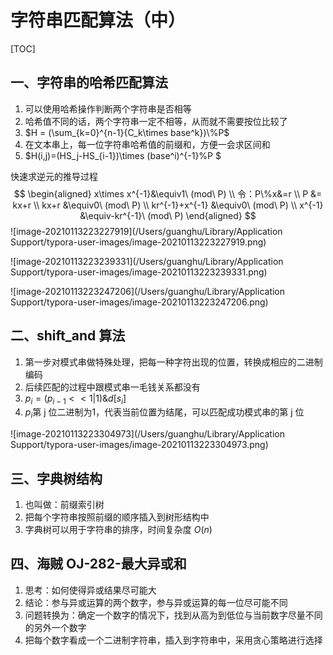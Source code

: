 # 字符串匹配算法（中）

[TOC]

## 一、字符串的哈希匹配算法

1. 可以使用哈希操作判断两个字符串是否相等
2. 哈希值不同的话，两个字符串一定不相等，从而就不需要按位比较了
3. $H = (\sum_{k=0}^{n-1}{C_k\times base^k})\%P$
4. 在文本串上，每一位字符串哈希值的前缀和，方便一会求区间和
5. $H(i,j)=(HS_j-HS_{i-1})\times (base^i)^{-1}\%P $



快速求逆元的推导过程
$$
\begin{aligned}
x\times x^{-1}&\equiv1\ (mod\ P) \\
令：P\%x&=r \\
P &= kx+r \\
kx+r &\equiv0\ (mod\ P) \\
kr^{-1}+x^{-1} &\equiv0\ (mod\ P) \\
x^{-1} &\equiv-kr^{-1}\ (mod\ P) 
\end{aligned}
$$
![image-20210113223227919](/Users/guanghu/Library/Application Support/typora-user-images/image-20210113223227919.png)

![image-20210113223239331](/Users/guanghu/Library/Application Support/typora-user-images/image-20210113223239331.png)

![image-20210113223247206](/Users/guanghu/Library/Application Support/typora-user-images/image-20210113223247206.png)

## 二、shift_and 算法

1. 第一步对模式串做特殊处理，把每一种字符出现的位置，转换成相应的二进制编码
2. 后续匹配的过程中跟模式串一毛钱关系都没有
3. $p_i = (p_{i-1}<<1 | 1) \& d[s_i]$
4. $p_i$第 j 位二进制为1，代表当前位置为结尾，可以匹配成功模式串的第 j 位

![image-20210113223304973](/Users/guanghu/Library/Application Support/typora-user-images/image-20210113223304973.png)



## 三、字典树结构

1. 也叫做：前缀索引树
2. 把每个字符串按照前缀的顺序插入到树形结构中
3. 字典树可以用于字符串的排序，时间复杂度 $O(n)$



## 四、海贼 OJ-282-最大异或和

1. 思考：如何使得异或结果尽可能大
2. 结论：参与异或运算的两个数字，参与异或运算的每一位尽可能不同
3. 问题转换为：确定一个数字的情况下，找到从高为到低位与当前数字尽量不同的另外一个数字
4. 把每个数字看成一个二进制字符串，插入到字符串中，采用贪心策略进行选择